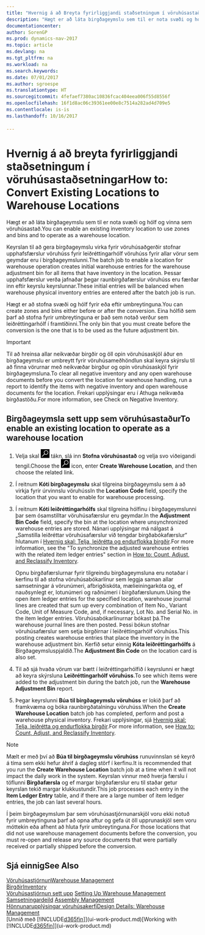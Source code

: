 ```yaml
---
title: "Hvernig á að Breyta fyrirliggjandi staðsetningum í vöruhúsastaðsetningar"
description: "Hægt er að láta birgðageymslu sem til er nota svæði og hólf og vinna sem vöruhúsastað."
documentationcenter: 
author: SorenGP
ms.prod: dynamics-nav-2017
ms.topic: article
ms.devlang: na
ms.tgt_pltfrm: na
ms.workload: na
ms.search.keywords: 
ms.date: 07/01/2017
ms.author: sgroespe
ms.translationtype: HT
ms.sourcegitcommit: 4fefaef7380ac10836fcac404eea006f55d8556f
ms.openlocfilehash: 16f1d8ac06c39361ee00e8c7514a282ad4d709e5
ms.contentlocale: is-is
ms.lasthandoff: 10/16/2017

---
```

# <a name="how-to-convert-existing-locations-to-warehouse-locations"></a><span data-ttu-id="17ac9-103">Hvernig á að breyta fyrirliggjandi staðsetningum í vöruhúsastaðsetningar</span><span class="sxs-lookup"><span data-stu-id="17ac9-103">How to: Convert Existing Locations to Warehouse Locations</span></span>
<span data-ttu-id="17ac9-104">Hægt er að láta birgðageymslu sem til er nota svæði og hólf og vinna sem vöruhúsastað.</span><span class="sxs-lookup"><span data-stu-id="17ac9-104">You can enable an existing inventory location to use zones and bins and to operate as a warehouse location.</span></span>  

<span data-ttu-id="17ac9-105">Keyrslan til að gera birgðageymslu virka fyrir vöruhúsaðgerðir stofnar upphafsfærslur vöruhúss fyrir leiðréttingarhólf vöruhúss fyrir allar vörur sem geymdar eru í birgðageymslunni.</span><span class="sxs-lookup"><span data-stu-id="17ac9-105">The batch job to enable a location for warehouse operation creates initial warehouse entries for the warehouse adjustment bin for all items that have inventory in the location.</span></span> <span data-ttu-id="17ac9-106">Þessar upphafsfærslur verða jafnaðar þegar raunbirgðafærslur vöruhúss eru færðar inn eftir keyrslu keyrslunnar.</span><span class="sxs-lookup"><span data-stu-id="17ac9-106">These initial entries will be balanced when warehouse physical inventory entries are entered after the batch job is run.</span></span>  

<span data-ttu-id="17ac9-107">Hægt er að stofna svæði og hólf fyrir eða eftir umbreytinguna.</span><span class="sxs-lookup"><span data-stu-id="17ac9-107">You can create zones and bins either before or after the conversion.</span></span> <span data-ttu-id="17ac9-108">Eina hólfið sem þarf að stofna fyrir umbreytinguna er það sem notað verður sem leiðréttingarhólf í framtíðinni.</span><span class="sxs-lookup"><span data-stu-id="17ac9-108">The only bin that you must create before the conversion is the one that is to be used as the future adjustment bin.</span></span>  

> [!IMPORTANT]  
>  <span data-ttu-id="17ac9-109">Til að hreinsa allar neikvæðar birgðir og öll opin vöruhúsaskjöl áður en birgðageymslu er umbreytt fyrir vöruhúsameðhöndlun skal keyra skýrslu til að finna vörurnar með neikvæðar birgður og opin vöruhúsaskjöl fyrir birgðageymsluna.</span><span class="sxs-lookup"><span data-stu-id="17ac9-109">To clear all negative inventory and any open warehouse documents before you convert the location for warehouse handling, run a report to identify the items with negative inventory and open warehouse documents for the location.</span></span> <span data-ttu-id="17ac9-110">Frekari upplýsingar eru í Athuga neikvæða birgðastöðu.</span><span class="sxs-lookup"><span data-stu-id="17ac9-110">For more information, see Check on Negative Inventory.</span></span>  

## <a name="to-enable-an-existing-location-to-operate-as-a-warehouse-location"></a><span data-ttu-id="17ac9-111">Birgðageymsla sett upp sem vöruhúsastaður</span><span class="sxs-lookup"><span data-stu-id="17ac9-111">To enable an existing location to operate as a warehouse location</span></span>  
1.  <span data-ttu-id="17ac9-112">Velja skal ![Leit að síðu eða skýrslu](media/ui-search/search_small.png "Leit að síðu eða skýrslu táknið") tákn, slá inn  **Stofna vöruhúsastað** og velja svo viðeigandi tengil.</span><span class="sxs-lookup"><span data-stu-id="17ac9-112">Choose the ![Search for Page or Report](media/ui-search/search_small.png "Search for Page or Report icon") icon, enter **Create Warehouse Location**, and then choose the related link.</span></span>  
2.  <span data-ttu-id="17ac9-113">Í reitnum **Kóti birgðageymslu** skal tilgreina birgðageymslu sem á að virkja fyrir úrvinnslu vöruhúss</span><span class="sxs-lookup"><span data-stu-id="17ac9-113">In the **Location Code** field, specify the location that you want to enable for warehouse processing.</span></span>  
3.  <span data-ttu-id="17ac9-114">Í reitnum **Kóti leiðréttingarhólfs** skal tilgreina hólfinu í birgðageymslunni þar sem ósamstilltar vöruhúsafærslur eru geymdar.</span><span class="sxs-lookup"><span data-stu-id="17ac9-114">In the **Adjustment Bin Code** field, specify the bin at the location where unsynchronized warehouse entries are stored.</span></span> <span data-ttu-id="17ac9-115">Nánari upplýsingar má nálgast á „Samstilla leiðréttar vöruhúsafærslur við tengdar birgðabókafærslur“ hlutanum í [Hvernig skal: Telja, leiðrétta og endurflokka birgðir](inventory-how-count-adjust-reclassify.md).</span><span class="sxs-lookup"><span data-stu-id="17ac9-115">For more information, see the "To synchronize the adjusted warehouse entries with the related item ledger entries" section in [How to: Count, Adjust, and Reclassify Inventory](inventory-how-count-adjust-reclassify.md).</span></span>  

    <span data-ttu-id="17ac9-116">Opnu birgðafærslurnar fyrir tilgreindu birgðageymsluna eru notaðar í kerfinu til að stofna vöruhúsabókarlínur sem leggja saman allar samsetningar á vörunúmeri, afbrigðiskóta, mælieiningarkóta og, ef nauðsynlegt er, lotunúmeri og raðnúmeri í birgðafærslunum.</span><span class="sxs-lookup"><span data-stu-id="17ac9-116">Using the open item ledger entries for the specified location, warehouse journal lines are created that sum up every combination of Item No., Variant Code, Unit of Measure Code, and, if necessary, Lot No. and Serial No. in the item ledger entries.</span></span> <span data-ttu-id="17ac9-117">Vöruhúsabókarlínurnar bókast þá.</span><span class="sxs-lookup"><span data-stu-id="17ac9-117">The warehouse journal lines are then posted.</span></span> <span data-ttu-id="17ac9-118">Þessi bókun stofnar vöruhúsafærslur sem setja birgðirnar í leiðréttingarhólf vöruhúss.</span><span class="sxs-lookup"><span data-stu-id="17ac9-118">This posting creates warehouse entries that place the inventory in the warehouse adjustment bin.</span></span> <span data-ttu-id="17ac9-119">Kerfið setur einnig **Kóta leiðréttingarhólfs** á Birgðageymsluspjaldið.</span><span class="sxs-lookup"><span data-stu-id="17ac9-119">The **Adjustment Bin Code** on the location card is also set.</span></span>  

4.  <span data-ttu-id="17ac9-120">Til að sjá hvaða vörum var bætt í leiðréttingarhólfið í keyrslunni er hægt að keyra skýrsluna **Leiðréttingarhólf vöruhúss**.</span><span class="sxs-lookup"><span data-stu-id="17ac9-120">To see which items were added to the adjustment bin during the batch job, run the **Warehouse Adjustment Bin** report.</span></span>  
5.  <span data-ttu-id="17ac9-121">Þegar keyrslunni **Búa til birgðageymslu vöruhúss** er lokið þarf að framkvæma og bóka raunbirgðatalningu vöruhúss.</span><span class="sxs-lookup"><span data-stu-id="17ac9-121">When the **Create Warehouse Location** batch job has completed, perform and post a warehouse physical inventory.</span></span> <span data-ttu-id="17ac9-122">Frekari upplýsingar, sjá [Hvernig skal: Telja, leiðrétta og endurflokka birgðir](inventory-how-count-adjust-reclassify.md).</span><span class="sxs-lookup"><span data-stu-id="17ac9-122">For more information, see [How to: Count, Adjust, and Reclassify Inventory](inventory-how-count-adjust-reclassify.md).</span></span>  

> [!NOTE]  
>  <span data-ttu-id="17ac9-123">Mælt er með því að **Búa til birgðageymslu vöruhúss** runuvinnslan sé keyrð á tíma sem ekki hefur áhrif á dagleg störf í kerfinu.</span><span class="sxs-lookup"><span data-stu-id="17ac9-123">It is recommended that you run the **Create Warehouse Location** batch job at a time when it will not impact the daily work in the system.</span></span> <span data-ttu-id="17ac9-124">Keyrslan vinnur með hverja færslu í töflunni **Birgðafærsla** og ef margar birgðafærslur eru til staðar getur keyrslan tekið margar klukkustundir.</span><span class="sxs-lookup"><span data-stu-id="17ac9-124">This job processes each entry in the **Item Ledger Entry** table, and if there are a large number of item ledger entries, the job can last several hours.</span></span>  

 <span data-ttu-id="17ac9-125">Í þeim birgðageymslum þar sem vöruhúsastjórnunarskjöl voru ekki notuð fyrir umbreytinguna þarf að opna aftur og gefa út öll upprunaskjöl sem voru móttekin eða afhent að hluta fyrir umbreytinguna.</span><span class="sxs-lookup"><span data-stu-id="17ac9-125">For those locations that did not use warehouse management documents before the conversion, you must re-open and release any source documents that were partially received or partially shipped before the conversion.</span></span>  

## <a name="see-also"></a><span data-ttu-id="17ac9-126">Sjá einnig</span><span class="sxs-lookup"><span data-stu-id="17ac9-126">See Also</span></span>  
[<span data-ttu-id="17ac9-127">Vöruhúsastjórnun</span><span class="sxs-lookup"><span data-stu-id="17ac9-127">Warehouse Management</span></span>](warehouse-manage-warehouse.md)  
[<span data-ttu-id="17ac9-128">Birgðir</span><span class="sxs-lookup"><span data-stu-id="17ac9-128">Inventory</span></span>](inventory-manage-inventory.md)  
<span data-ttu-id="17ac9-129">[Vöruhúsastjórnun sett upp](warehouse-setup-warehouse.md)   </span><span class="sxs-lookup"><span data-stu-id="17ac9-129">[Setting Up Warehouse Management](warehouse-setup-warehouse.md)   </span></span>  
<span data-ttu-id="17ac9-130">[Samsetningardeild](assembly-assemble-items.md)  </span><span class="sxs-lookup"><span data-stu-id="17ac9-130">[Assembly Management](assembly-assemble-items.md)  </span></span>  
[<span data-ttu-id="17ac9-131">Hönnunarupplýsingar vöruhúsakerfi</span><span class="sxs-lookup"><span data-stu-id="17ac9-131">Design Details: Warehouse Management</span></span>](design-details-warehouse-management.md)  
<span data-ttu-id="17ac9-132">[Unnið með [!INCLUDE[d365fin](includes/d365fin_md.md)]](ui-work-product.md)</span><span class="sxs-lookup"><span data-stu-id="17ac9-132">[Working with [!INCLUDE[d365fin](includes/d365fin_md.md)]](ui-work-product.md)</span></span>

